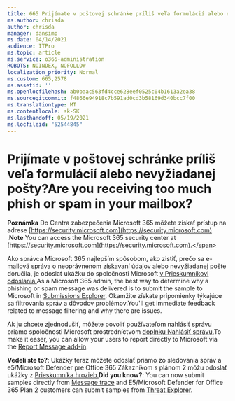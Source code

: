```yaml
---
title: 665 Prijímate v poštovej schránke príliš veľa formulácií alebo nevyžiadanej pošty?
ms.author: chrisda
author: chrisda
manager: dansimp
ms.date: 04/14/2021
audience: ITPro
ms.topic: article
ms.service: o365-administration
ROBOTS: NOINDEX, NOFOLLOW
localization_priority: Normal
ms.custom: 665,2578
ms.assetid: ''
ms.openlocfilehash: ab0baac563fd4cce628eef0525c04b1613a2ea38
ms.sourcegitcommit: f4866e94918c7b591ad0cd3b58169d340bcc7f00
ms.translationtype: MT
ms.contentlocale: sk-SK
ms.lasthandoff: 05/19/2021
ms.locfileid: "52544845"
---
```

# <a name="are-you-receiving-too-much-phish-or-spam-in-your-mailbox"></a><span data-ttu-id="e59d4-102">Prijímate v poštovej schránke príliš veľa formulácií alebo nevyžiadanej pošty?</span><span class="sxs-lookup"><span data-stu-id="e59d4-102">Are you receiving too much phish or spam in your mailbox?</span></span>

<span data-ttu-id="e59d4-103">**Poznámka** Do Centra zabezpečenia Microsoft 365 môžete získať prístup na adrese [https://security.microsoft.com](https://security.microsoft.com) .</span><span class="sxs-lookup"><span data-stu-id="e59d4-103">**Note** You can access the Microsoft 365 security center at [https://security.microsoft.com](https://security.microsoft.com).</span></span>

<span data-ttu-id="e59d4-104">Ako správca Microsoft 365 najlepším spôsobom, ako zistiť, prečo sa e-mailová správa o neoprávnenom získavaní údajov alebo nevyžiadanej pošte doručila, je odoslať ukážku do spoločnosti Microsoft [v Prieskumníkovi odoslania.](https://security.microsoft.com/reportsubmission)</span><span class="sxs-lookup"><span data-stu-id="e59d4-104">As a Microsoft 365 admin, the best way to determine why a phishing or spam message was delivered is to submit the sample to Microsoft in [Submissions Explorer](https://security.microsoft.com/reportsubmission).</span></span> <span data-ttu-id="e59d4-105">Okamžite získate pripomienky týkajúce sa filtrovania správ a dôvodov problémov.</span><span class="sxs-lookup"><span data-stu-id="e59d4-105">You'll get immediate feedback related to message filtering and why there are issues.</span></span>

<span data-ttu-id="e59d4-106">Ak ju chcete zjednodušiť, môžete povoliť používateľom nahlásiť správu priamo spoločnosti Microsoft prostredníctvom [doplnku Nahlásiť správu.](https://appsource.microsoft.com/product/office/WA104381180?src=office&tab=Overview)</span><span class="sxs-lookup"><span data-stu-id="e59d4-106">To make it easer, you can allow your users to report directly to Microsoft via the [Report Message add-in](https://appsource.microsoft.com/product/office/WA104381180?src=office&tab=Overview).</span></span>

<span data-ttu-id="e59d4-107">**Vedeli ste to?**: Ukážky [](https://security.microsoft.com/messagetrace) teraz môžete odoslať priamo zo sledovania správ a e5/Microsoft Defender pre Office 365 Zákazníkom s plánom 2 môžu odoslať ukážky z [Prieskumníka hrozieb.](/microsoft-365/security/office-365-security/threat-explorer)</span><span class="sxs-lookup"><span data-stu-id="e59d4-107">**Did you know?**: You can now submit samples directly from [Message trace](https://security.microsoft.com/messagetrace) and E5/Microsoft Defender for Office 365 Plan 2 customers can submit samples from [Threat Explorer](/microsoft-365/security/office-365-security/threat-explorer).</span></span>
